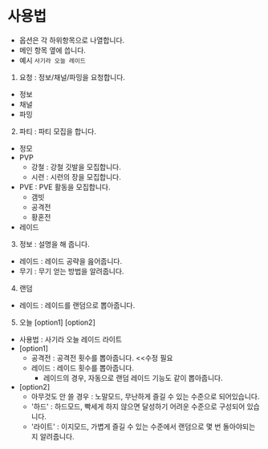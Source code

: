 # 사용법
- 옵션은 각 하위항목으로 나열합니다.
- 메인 항목 옆에 씁니다.
- 예시 ```사기라 오늘 레이드```
1. 요청 : 정보/채널/파밍을 요청합니다.
  - 정보 
  - 채널 
  - 파밍 
2. 파티 : 파티 모집을 합니다.
  - 정모
  - PVP 
    - 강철 : 강철 깃발을 모집합니다.
    - 시련 : 시련의 장을 모집합니다.
  - PVE : PVE 활동을 모집합니다.
    - 갬빗 
    - 공격전
    - 황혼전
  - 레이드
3. 정보 : 설명을 해 줍니다.
  - 레이드 : 레이드 공략을 읊어줍니다.
  - 무기 : 무기 얻는 방법을 알려줍니다.
4. 랜덤
  - 레이드 : 레이드를 랜덤으로 뽑아줍니다.
5. 오늘 [option1] [option2]
  - 사용법 : 사기라 오늘 레이드 라이트
  - [option1]
    - 공격전 : 공격전 횟수를 뽑아줍니다. <<수정 필요
    - 레이드 : 레이드 횟수를 뽑아줍니다.
      - 레이드의 경우, 자동으로 랜덤 레이드 기능도 같이 뽑아줍니다.
  - [option2]
    - 아무것도 안 쓸 경우 : 노말모드, 무난하게 즐길 수 있는 수준으로 되어있습니다.
    - '하드' : 하드모드, 빡세게 하지 않으면 달성하기 어려운 수준으로 구성되어 있습니다.
    - '라이트' : 이지모드, 가볍게 즐길 수 있는 수준에서 랜덤으로 몇 번 돌아야되는 지 알려줍니다.
